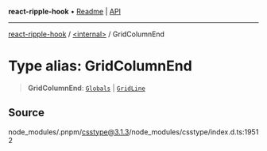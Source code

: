 **react-ripple-hook** • [Readme](../../README.md) \| [API](../../globals.md)

---

[react-ripple-hook](../../README.md) / [\<internal\>](../README.md) / GridColumnEnd

# Type alias: GridColumnEnd

> **GridColumnEnd**: [`Globals`](Globals.md) \| [`GridLine`](GridLine.md)

## Source

node_modules/.pnpm/csstype@3.1.3/node_modules/csstype/index.d.ts:19512
